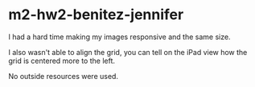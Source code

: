 # m2-hw2-benitez-jennifer

I had a hard time making my images responsive and the same size. 

I also wasn't able to align the grid, you can tell on the iPad view how the grid is centered more to the left.


No outside resources were used.